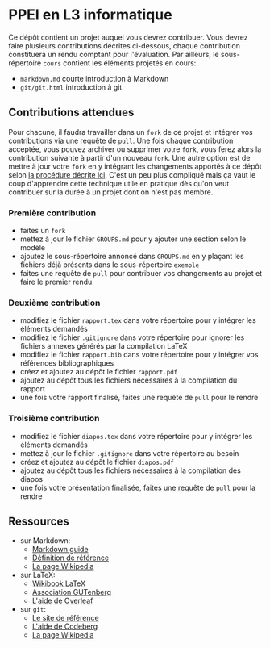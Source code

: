 # PPEI en L3 informatique

Ce dépôt contient un projet auquel vous devrez contribuer.
Vous devrez faire plusieurs contributions décrites ci-dessous, chaque contribution constituera un rendu comptant pour l'évaluation.
Par ailleurs, le sous-répertoire `cours` contient les éléments projetés en cours:

 * `markdown.md` courte introduction à Markdown
 * `git/git.html` introduction à git

## Contributions attendues

Pour chacune, il faudra travailler dans un `fork` de ce projet et intégrer vos contributions via une requête de `pull`.
Une fois chaque contribution acceptée, vous pouvez archiver ou supprimer votre `fork`, vous ferez alors la contribution suivante à partir d'un nouveau `fork`.
Une autre option est de mettre à jour votre `fork` en y intégrant les changements apportés à ce dépôt selon [la procédure décrite ici](https://docs.codeberg.org/collaborating/pull-requests-and-git-flow/#keep-it-up-to-date%3A-rebase-pull-requests-to-upstream).
C'est un peu plus compliqué mais ça vaut le coup d'apprendre cette technique utile en pratique dès qu'on veut contribuer sur la durée à un projet dont on n'est pas membre.


### Première contribution

 * faites un `fork`
 * mettez à jour le fichier `GROUPS.md` pour y ajouter une section selon le modèle
 * ajoutez le sous-répertoire annoncé dans `GROUPS.md` en y plaçant les fichiers déjà présents dans le sous-répertoire `exemple`
 * faites une requête de `pull` pour contribuer vos changements au projet et faire le premier rendu

### Deuxième contribution

 * modifiez le fichier `rapport.tex` dans votre répertoire pour y intégrer les éléments demandés
 * modifiez le fichier `.gitignore` dans votre répertoire pour ignorer les fichiers annexes générés par la compilation LaTeX
 * modifiez le fichier `rapport.bib` dans votre répertoire pour y intégrer vos références bibliographiques
 * créez et ajoutez au dépôt le fichier `rapport.pdf`
 * ajoutez au dépôt tous les fichiers nécessaires à la compilation du rapport
 * une fois votre rapport finalisé, faites une requête de `pull` pour le rendre

### Troisième contribution

 * modifiez le fichier `diapos.tex` dans votre répertoire pour y intégrer les éléments demandés
 * mettez à jour le fichier `.gitignore` dans votre répertoire au besoin
 * créez et ajoutez au dépôt le fichier `diapos.pdf`
 * ajoutez au dépôt tous les fichiers nécessaires à la compilation des diapos
 * une fois votre présentation finalisée, faites une requête de `pull` pour la rendre

## Ressources

 * sur Markdown:
   * [Markdown guide](https://www.markdownguide.org)
   * [Définition de référence](https://daringfireball.net/projects/markdown/)
   * [La page Wikipedia](https://fr.wikipedia.org/wiki/Markdown)
 * sur LaTeX:
   * [Wikibook LaTeX](https://fr.wikibooks.org/wiki/LaTeX)
   * [Association GUTenberg](https://www.gutenberg-asso.fr/)
   * [L'aide de Overleaf](https://www.overleaf.com/learn)
 * sur `git`:
   * [Le site de référence](https://git-scm.com/)
   * [L'aide de Codeberg](https://docs.codeberg.org/)
   * [La page Wikipedia](https://fr.wikipedia.org/wiki/Git)
